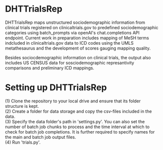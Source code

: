 # DHTTrialsRep

DHTTrialsRep maps unstructured sociodemographic information from clinical trials registered on clinicaltrials.gov to predefined sociodemographic categories using batch_prompts via openAI's chat.completions API endpoint. Current work in preparation includes mapping of MeSH terms indcluded in clinicaltrials.gov data to ICD codes using the UMLS metathesaurus and the development of scores gauging mapping quality.  

Besides sociocdemographic information on clinical trials, the output also includes US CENSUS data for sosciodemographic represantivity comparisons and preliminary ICD mappings.

# Setting up DHTTrialsRep
(1) Clone the repository to your local drive and ensure that its folder structure is kept.  
(2) Create a folder for data storage and copy the csv-files included in the data.  
(3) Specify the data folder's path in 'settings.py'. You can also set the number of batch job chunks to process and the time interval at which to check for batch job completions. It is further required to specify names for the main and batch job output files.  
(4) Run 'trials.py'. 
